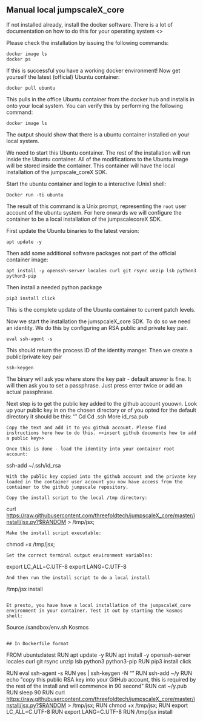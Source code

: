 ## Manual local jumpscaleX_core

If not installed already, install the docker software.  There is a lot of documentation on how to do this for your operating system <<insert docker installation page link>>

Please check the installation by issuing the following commands:
```
docker image ls
docker ps
```

If this is successful you have a working docker environment! Now get yourself the latest (official) Ubuntu container:

```
docker pull ubuntu
```
This pulls in the office Ubuntu container from the docker hub and installs in onto your local system.  You can verify this by performing the following command:

```
docker image ls
```
The output should show that there is a ubuntu container installed on your local system.

We need to start this Ubuntu container. The rest of the installation will run inside the Ubuntu container. All of the modifications to the Ubuntu image will be stored inside the container.  This container will have the local installation of the jumpscale_coreX SDK.

Start the ubuntu container and login to a interactive (Unix) shell:
```
Docker run -ti ubuntu
```
The result of this command is a Unix prompt, representing the ```root``` user account of the ubuntu system. For here onwards we will configure the container to be a local installation of the jumpscalecoreX SDK.

First update the Ubuntu binaries to the latest version:
```
apt update -y
```
Then add some additional software packages not part of the official container image:
```
apt install -y openssh-server locales curl git rsync unzip lsb python3 python3-pip
```
Then install a needed python package
```
pip3 install click
```
This is the complete update of the Ubuntu container to current patch levels. 

Now we start the installation the jumspcaleX_core SDK.  To do so we need an identity. We do this by configuring an RSA public and private key pair.
```
eval ssh-agent -s
```
This should return the process ID of the identity manger.  Then we create a public/private key pair
```
ssh-keygen
```
The binary will ask you where store the key pair - default answer is fine. It will then ask you to set a passphrase.  Just press enter twice or add an actual passphrase.

Next step is to get the public key added to the github account youown.  Look up your public key in on the chosen directory or of you opted for the default directory it should be this:
‘’’
Cd
Cd .ssh
More id_rsa.pub
```
Copy the text and add it to you github account. Please find instructions here how to do this. <<insert github documents how to add a public key>>

Once this is done - load the identity into your container root account:
```
ssh-add ~/.ssh/id_rsa
```
With the public key copied into the github account and the private key loaded in the container user account you now have access from the container to the github jumpscale repository.

Copy the install script to the local /tmp directory:
```
curl https://raw.githubusercontent.com/threefoldtech/jumpscaleX_core/master/install/jsx.py?$RANDOM > /tmp/jsx;
```
Make the install script executable:
```
chmod +x /tmp/jsx;
```
Set the correct terminal output environment variables:
```
export LC_ALL=C.UTF-8
export LANG=C.UTF-8
```
And then run the install script to do a local install
```
/tmp/jsx install
```

Et presto, you have have a local installation of the jumpscaleX_core environment in your container. Test it out by starting the kosmos shell:
```
Source /sandbox/env.sh
Kosmos
```

## In Dockerfile format

```
FROM ubuntu:latest
RUN apt update -y
RUN apt install -y openssh-server locales curl git rsync unzip lsb python3 python3-pip
RUN pip3 install click

RUN eval ssh-agent -s
RUN yes | ssh-keygen -N “”
RUN ssh-add ~/y
RUN echo "copy this public RSA key into your GitHub account, this is required by the rest of the install and will commence in 90 second"
RUN cat ~/y.pub
RUN sleep 90
RUN curl https://raw.githubusercontent.com/threefoldtech/jumpscaleX_core/master/install/jsx.py?$RANDOM > /tmp/jsx;
RUN chmod +x /tmp/jsx;
RUN export LC_ALL=C.UTF-8
RUN export LANG=C.UTF-8
RUN /tmp/jsx install
```

